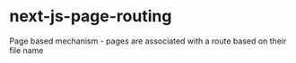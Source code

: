 # next-js-page-routing
Page based mechanism - pages are associated with a route based on their file name
